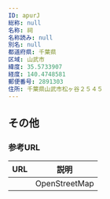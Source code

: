 ```yaml
---
ID: apurJ
総称: null
名称: 祠
名称読み: null
別名: null
都道府県: 千葉県
区域: 山武市
緯度: 35.5733907
経度: 140.4748581
郵便番号: 2891303
住所: 千葉県山武市松ヶ谷２５４５
---
```


## その他

### 参考URL

| URL | 説明          |
| --- | ------------- |
|     | OpenStreetMap |

